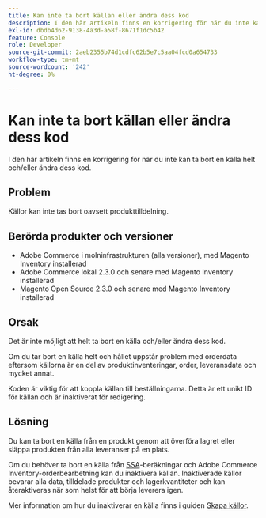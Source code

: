 ```yaml
---
title: Kan inte ta bort källan eller ändra dess kod
description: I den här artikeln finns en korrigering för när du inte kan ta bort en källa helt och/eller ändra dess kod.
exl-id: dbdb4d62-9138-4a3d-a58f-8671f1dc5b42
feature: Console
role: Developer
source-git-commit: 2aeb2355b74d1cdfc62b5e7c5aa04fcd0a654733
workflow-type: tm+mt
source-wordcount: '242'
ht-degree: 0%

---
```


# Kan inte ta bort källan eller ändra dess kod

I den här artikeln finns en korrigering för när du inte kan ta bort en källa helt och/eller ändra dess kod.

## Problem

Källor kan inte tas bort oavsett produkttilldelning.

## Berörda produkter och versioner

* Adobe Commerce i molninfrastrukturen (alla versioner), med Magento Inventory installerad
* Adobe Commerce lokal 2.3.0 och senare med Magento Inventory installerad
* Magento Open Source 2.3.0 och senare med Magento Inventory installerad

## Orsak

Det är inte möjligt att helt ta bort en källa och/eller ändra dess kod.

Om du tar bort en källa helt och hållet uppstår problem med orderdata eftersom källorna är en del av produktinventeringar, order, leveransdata och mycket annat.

Koden är viktig för att koppla källan till beställningarna. Detta är ett unikt ID för källan och är inaktiverat för redigering.

## Lösning

Du kan ta bort en källa från en produkt genom att överföra lagret eller släppa produkten från alla leveranser på en plats.

Om du behöver ta bort en källa från [SSA](https://experienceleague.adobe.com/sv/docs/commerce-admin/inventory/basics/selection-reservations)-beräkningar och Adobe Commerce Inventory-orderbearbetning kan du inaktivera källan. Inaktiverade källor bevarar alla data, tilldelade produkter och lagerkvantiteter och kan återaktiveras när som helst för att börja leverera igen.

Mer information om hur du inaktiverar en källa finns i guiden [Skapa källor](https://github.com/magento/inventory/wiki/Create-Sources#disable-sources).
